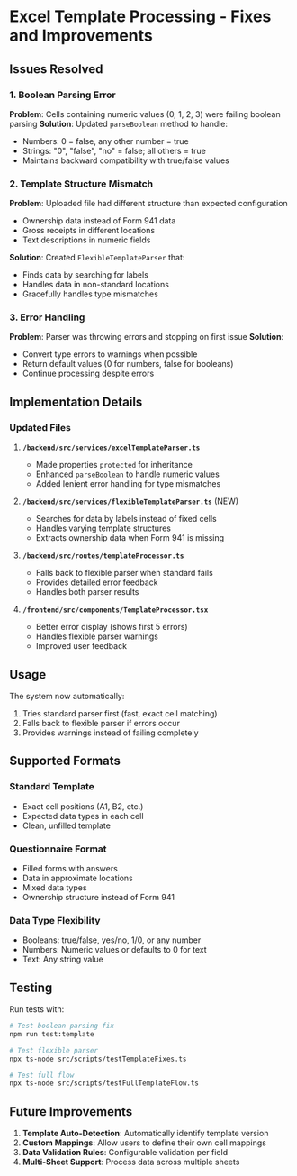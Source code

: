 # Excel Template Processing - Fixes and Improvements

## Issues Resolved

### 1. Boolean Parsing Error
**Problem**: Cells containing numeric values (0, 1, 2, 3) were failing boolean parsing
**Solution**: Updated `parseBoolean` method to handle:
- Numbers: 0 = false, any other number = true
- Strings: "0", "false", "no" = false; all others = true
- Maintains backward compatibility with true/false values

### 2. Template Structure Mismatch
**Problem**: Uploaded file had different structure than expected configuration
- Ownership data instead of Form 941 data
- Gross receipts in different locations
- Text descriptions in numeric fields

**Solution**: Created `FlexibleTemplateParser` that:
- Finds data by searching for labels
- Handles data in non-standard locations
- Gracefully handles type mismatches

### 3. Error Handling
**Problem**: Parser was throwing errors and stopping on first issue
**Solution**: 
- Convert type errors to warnings when possible
- Return default values (0 for numbers, false for booleans)
- Continue processing despite errors

## Implementation Details

### Updated Files

1. **`/backend/src/services/excelTemplateParser.ts`**
   - Made properties `protected` for inheritance
   - Enhanced `parseBoolean` to handle numeric values
   - Added lenient error handling for type mismatches

2. **`/backend/src/services/flexibleTemplateParser.ts`** (NEW)
   - Searches for data by labels instead of fixed cells
   - Handles varying template structures
   - Extracts ownership data when Form 941 is missing

3. **`/backend/src/routes/templateProcessor.ts`**
   - Falls back to flexible parser when standard fails
   - Provides detailed error feedback
   - Handles both parser results

4. **`/frontend/src/components/TemplateProcessor.tsx`**
   - Better error display (shows first 5 errors)
   - Handles flexible parser warnings
   - Improved user feedback

## Usage

The system now automatically:
1. Tries standard parser first (fast, exact cell matching)
2. Falls back to flexible parser if errors occur
3. Provides warnings instead of failing completely

## Supported Formats

### Standard Template
- Exact cell positions (A1, B2, etc.)
- Expected data types in each cell
- Clean, unfilled template

### Questionnaire Format
- Filled forms with answers
- Data in approximate locations
- Mixed data types
- Ownership structure instead of Form 941

### Data Type Flexibility
- Booleans: true/false, yes/no, 1/0, or any number
- Numbers: Numeric values or defaults to 0 for text
- Text: Any string value

## Testing

Run tests with:
```bash
# Test boolean parsing fix
npm run test:template

# Test flexible parser
npx ts-node src/scripts/testTemplateFixes.ts

# Test full flow
npx ts-node src/scripts/testFullTemplateFlow.ts
```

## Future Improvements

1. **Template Auto-Detection**: Automatically identify template version
2. **Custom Mappings**: Allow users to define their own cell mappings
3. **Data Validation Rules**: Configurable validation per field
4. **Multi-Sheet Support**: Process data across multiple sheets